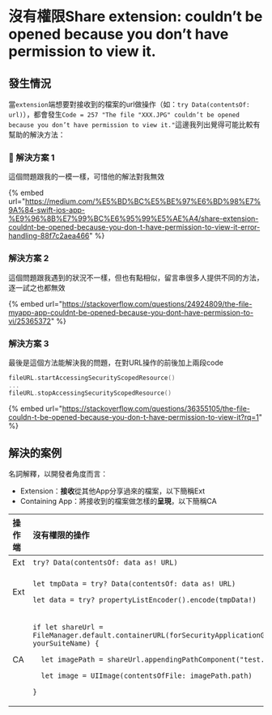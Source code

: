 # 沒有權限Share extension: couldn’t be opened because you don’t have permission to view it.

## 發生情況

當`extension`端想要對接收到的檔案的url做操作（如：`try Data(contentsOf: url)`），都會發生`Code = 257 "The file "XXX.JPG" couldn’t be opened because you don’t have permission to view it."`這邊我列出覺得可能比較有幫助的解決方法：

###  解決方案 1

這個問題跟我的一模一樣，可惜他的解法對我無效

{% embed url="https://medium.com/%E5%BD%BC%E5%BE%97%E6%BD%98%E7%9A%84-swift-ios-app-%E9%96%8B%E7%99%BC%E6%95%99%E5%AE%A4/share-extension-couldnt-be-opened-because-you-don-t-have-permission-to-view-it-error-handling-88f7c2aea466" %}

### 解決方案 2

這個問題跟我遇到的狀況不一樣，但也有點相似，留言串很多人提供不同的方法，逐一試之也都無效

{% embed url="https://stackoverflow.com/questions/24924809/the-file-myapp-app-couldnt-be-opened-because-you-dont-have-permission-to-vi/25365372" %}



### 解決方案 3

最後是這個方法能解決我的問題，在對URL操作的前後加上兩段code

```swift
fileURL.startAccessingSecurityScopedResource()
...
fileURL.stopAccessingSecurityScopedResource()
```

{% embed url="https://stackoverflow.com/questions/36355105/the-file-couldn-t-be-opened-because-you-don-t-have-permission-to-view-it?rq=1" %}

## 解決的案例

名詞解釋，以開發者角度而言：

* Extension：**接收**從其他App分享過來的檔案，以下簡稱Ext
* Containing App：將接收到的檔案做怎樣的**呈現**，以下簡稱CA

<table>
  <thead>
    <tr>
      <th style="text-align:left">&#x64CD;&#x4F5C;&#x7AEF;</th>
      <th style="text-align:left">&#x6C92;&#x6709;&#x6B0A;&#x9650;&#x7684;&#x64CD;&#x4F5C;</th>
      <th style="text-align:center">&#x6A94;&#x6848;&#x985E;&#x578B;</th>
    </tr>
  </thead>
  <tbody>
    <tr>
      <td style="text-align:left">Ext</td>
      <td style="text-align:left"><code>try? Data(contentsOf: data as! URL)</code>
      </td>
      <td style="text-align:center">&#x5716;&#x7247;</td>
    </tr>
    <tr>
      <td style="text-align:left">Ext</td>
      <td style="text-align:left">
        <p><code>let tmpData = try? Data(contentsOf: data as! URL)</code>
        </p>
        <p><code>let data = try? propertyListEncoder().encode(tmpData!)</code>
        </p>
      </td>
      <td style="text-align:center">&#x5716;&#x7247;&#x3001;Zip</td>
    </tr>
    <tr>
      <td style="text-align:left">CA</td>
      <td style="text-align:left">
        <p><code>if let shareUrl = FileManager.default.containerURL(forSecurityApplicationGroupIdentifier: yourSuiteName) {</code>
        </p>
        <p><code>  let imagePath = shareUrl.appendingPathComponent(&quot;test.JPG&quot;)</code>
        </p>
        <p><code>  let image = UIImage(contentsOfFile: imagePath.path)</code>
        </p>
        <p><code>}</code>
        </p>
      </td>
      <td style="text-align:center">&#x5716;&#x7247;</td>
    </tr>
  </tbody>
</table>



